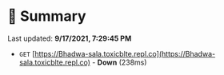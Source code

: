 # 📖 Summary
Last updated: **9/17/2021, 7:29:45 PM**

- `GET` [https://Bhadwa-sala.toxicblte.repl.co](https://Bhadwa-sala.toxicblte.repl.co) - **Down** (238ms)
